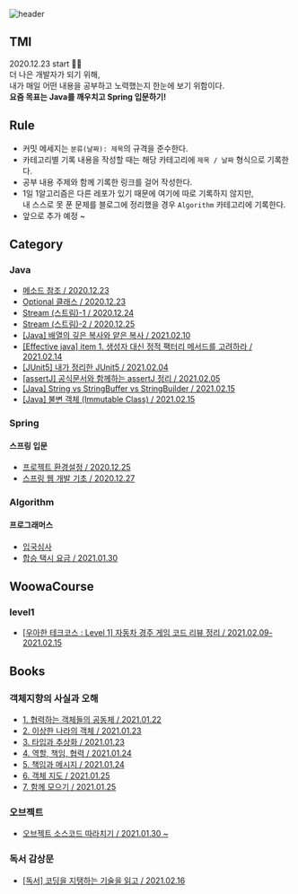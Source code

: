 ![header](https://capsule-render.vercel.app/api?type=rect&color=gradient&height=150&section=header&text=Today%20I%20Learned%20👀&fontAlign=35&fontSize=50&textBg=true)

## TMI
2020.12.23 start 🏃‍♂️  
더 나은 개발자가 되기 위해,  
내가 매일 어떤 내용을 공부하고 노력했는지 한눈에 보기 위함이다.   
**요즘 목표는 Java를 깨우치고 Spring 입문하기!**  

## Rule
* 커밋 메세지는 ```분류(날짜): 제목```의 규격을 준수한다.
* 카테고리별 기록 내용을 작성할 때는 해당 카테고리에 ```제목 / 날짜``` 형식으로 기록한다.
* 공부 내용 주제와 함께 기록한 링크를 걸어 작성한다.
* 1일 1알고리즘은 다른 레포가 있기 때문에 여기에 따로 기록하지 않지만,   
내 스스로 못 푼 문제를 블로그에 정리했을 경우 ```Algorithm``` 카테고리에 기록한다.
* 앞으로 추가 예정 ~

## Category
### Java
* [메소드 참조 / 2020.12.23](https://velog.io/@new_wisdom/Java-%EB%A9%94%EC%86%8C%EB%93%9C-%EC%B0%B8%EC%A1%B0)
* [Optional 클래스 / 2020.12.23](https://velog.io/@new_wisdom/Java-Optional-%ED%81%B4%EB%9E%98%EC%8A%A4)
* [Stream (스트림)-1 / 2020.12.24](https://velog.io/@new_wisdom/Java-%EC%8A%A4%ED%8A%B8%EB%A6%BC)
* [Stream (스트림)-2 / 2020.12.25](https://velog.io/@new_wisdom/Java-Stream-%EC%8A%A4%ED%8A%B8%EB%A6%BC-2)
* [[Java] 배열의 깊은 복사와 얕은 복사 / 2021.02.10](https://velog.io/@new_wisdom/Java-%EB%B0%B0%EC%97%B4%EC%9D%98-%EA%B9%8A%EC%9D%80-%EB%B3%B5%EC%82%AC%EC%99%80-%EC%96%95%EC%9D%80-%EB%B3%B5%EC%82%AC)
* [[Effective java] item 1. 생성자 대신 정적 팩터리 메서드를 고려하라 / 2021.02.14](https://velog.io/@new_wisdom/Effective-java-item-1.-%EC%83%9D%EC%84%B1%EC%9E%90-%EB%8C%80%EC%8B%A0-%EC%A0%95%EC%A0%81-%ED%8C%A9%ED%84%B0%EB%A6%AC-%EB%A9%94%EC%84%9C%EB%93%9C%EB%A5%BC-%EA%B3%A0%EB%A0%A4%ED%95%98%EB%9D%BC)
* [[JUnit5] 내가 정리한 JUnit5 / 2021.02.04](https://velog.io/@new_wisdom/Junit)
* [[assertJ] 공식문서와 함께하는 assertJ 정리 / 2021.02.05](https://velog.io/@new_wisdom/assertJ-%EA%B3%B5%EC%8B%9D%EB%AC%B8%EC%84%9C%EC%99%80-%ED%95%A8%EA%BB%98%ED%95%98%EB%8A%94-assertJ-%EC%A0%95%EB%A6%AC)
* [[Java] String vs StringBuffer vs StringBuilder / 2021.02.15](https://velog.io/@new_wisdom/Java-String-vs-StringBuffer-vs-StringBuilder)
* [[Java] 불변 객체 (Immutable Class) / 2021.02.15](https://velog.io/@new_wisdom/Java-%EB%B6%88%EB%B3%80-%EA%B0%9D%EC%B2%B4-Immutable-Class)
### Spring

#### 스프링 입문
* [프로젝트 환경설정 / 2020.12.25](https://velog.io/@new_wisdom/%EC%8A%A4%ED%94%84%EB%A7%81-%EC%9E%85%EB%AC%B8-1-%ED%94%84%EB%A1%9C%EC%A0%9D%ED%8A%B8-%ED%99%98%EA%B2%BD%EC%84%A4%EC%A0%95)
* [스프링 웹 개발 기초 / 2020.12.27](https://velog.io/@new_wisdom/%EC%8A%A4%ED%94%84%EB%A7%81-%EC%9E%85%EB%AC%B8-2-%EC%8A%A4%ED%94%84%EB%A7%81-%EC%9B%B9-%EA%B0%9C%EB%B0%9C-%EA%B8%B0%EC%B4%88)


### Algorithm
#### 프로그래머스
* [입국심사](https://velog.io/@new_wisdom/%ED%94%84%EB%A1%9C%EA%B7%B8%EB%9E%98%EB%A8%B8%EC%8A%A4-%EC%9E%85%EA%B5%AD%EC%8B%AC%EC%82%AC-%EC%9D%B4%EC%A7%84%ED%83%90%EC%83%89)
* [합승 택시 요금 / 2021.01.30](https://velog.io/@new_wisdom/%ED%94%84%EB%A1%9C%EA%B7%B8%EB%9E%98%EB%A8%B8%EC%8A%A4-%ED%95%A9%EC%8A%B9-%ED%83%9D%EC%8B%9C-%EC%9A%94%EA%B8%88-%EB%8B%A4%EC%9D%B5%EC%8A%A4%ED%8A%B8%EB%9D%BC)

## WoowaCourse
### level1
* [[우아한 테크코스 : Level 1] 자동차 경주 게임 코드 리뷰 정리 / 2021.02.09-2021.02.15](https://velog.io/@new_wisdom/%EC%9A%B0%EC%95%84%ED%95%9C-%ED%85%8C%ED%81%AC%EC%BD%94%EC%8A%A4-Level-1-%EC%9E%90%EB%8F%99%EC%B0%A8-%EA%B2%BD%EC%A3%BC-%EA%B2%8C%EC%9E%84-1%EB%8B%A8%EA%B3%84-%EC%BD%94%EB%93%9C-%EB%A6%AC%EB%B7%B0-%EC%A0%95%EB%A6%AC)

## Books
### 객체지향의 사실과 오해
* [1. 협력하는 객체들의 공동체 / 2021.01.22](https://velog.io/@new_wisdom/%EA%B0%9D%EC%B2%B4%EC%A7%80%ED%96%A5%EC%9D%98-%EC%82%AC%EC%8B%A4%EA%B3%BC-%EC%98%A4%ED%95%B4-01-%ED%98%91%EB%A0%A5%ED%95%98%EB%8A%94-%EA%B0%9D%EC%B2%B4%EB%93%A4%EC%9D%98-%EA%B3%B5%EB%8F%99%EC%B2%B4)
* [2. 이상한 나라의 객체 / 2021.01.23](https://velog.io/@new_wisdom/%EA%B0%9D%EC%B2%B4%EC%A7%80%ED%96%A5%EC%9D%98-%EC%82%AC%EC%8B%A4%EA%B3%BC-%EC%98%A4%ED%95%B4-02-%EC%9D%B4%EC%83%81%ED%95%9C-%EB%82%98%EB%9D%BC%EC%9D%98-%EA%B0%9D%EC%B2%B4)
* [3. 타입과 추상화 / 2021.01.23](https://velog.io/@new_wisdom/%EA%B0%9D%EC%B2%B4%EC%A7%80%ED%96%A5%EC%9D%98-%EC%82%AC%EC%8B%A4%EA%B3%BC-%EC%98%A4%ED%95%B4-03-%ED%83%80%EC%9E%85%EA%B3%BC-%EC%B6%94%EC%83%81%ED%99%94)
* [4. 역할, 책임, 협력 / 2021.01.24](https://velog.io/@new_wisdom/%EA%B0%9D%EC%B2%B4%EC%A7%80%ED%96%A5%EC%9D%98-%EC%82%AC%EC%8B%A4%EA%B3%BC-%EC%98%A4%ED%95%B4-4.-%EC%97%AD%ED%95%A0-%EC%B1%85%EC%9E%84-%ED%98%91%EB%A0%A5)
* [5. 책임과 메시지 / 2021.01.24](https://velog.io/@new_wisdom/%EA%B0%9D%EC%B2%B4%EC%A7%80%ED%96%A5%EC%9D%98-%EC%82%AC%EC%8B%A4%EA%B3%BC-%EC%98%A4%ED%95%B4-5.-%EC%B1%85%EC%9E%84%EA%B3%BC-%EB%A9%94%EC%8B%9C%EC%A7%80)
* [6. 객체 지도 / 2021.01.25](https://velog.io/@new_wisdom/%EA%B0%9D%EC%B2%B4%EC%A7%80%ED%96%A5%EC%9D%98-%EC%82%AC%EC%8B%A4%EA%B3%BC-%EC%98%A4%ED%95%B4-6.-%EA%B0%9D%EC%B2%B4-%EC%A7%80%EB%8F%84)
* [7. 함께 모으기 / 2021.01.25](https://velog.io/@new_wisdom/%EA%B0%9D%EC%B2%B4%EC%A7%80%ED%96%A5%EC%9D%98-%EC%82%AC%EC%8B%A4%EA%B3%BC-%EC%98%A4%ED%95%B4-7.-%ED%95%A8%EA%BB%98-%EB%AA%A8%EC%9C%BC%EA%B8%B0)

### 오브젝트
* [오브젝트 소스코드 따라치기 / 2021.01.30 ~](https://github.com/NewWisdom/Book-Object)

### 독서 감상문
* [[독서] 코딩을 지탱하는 기술을 읽고 / 2021.02.16](https://velog.io/@new_wisdom/%EB%8F%85%EC%84%9C-%EC%BD%94%EB%94%A9%EC%9D%84-%EC%A7%80%ED%83%B1%ED%95%98%EB%8A%94-%EA%B8%B0%EC%88%A0)
